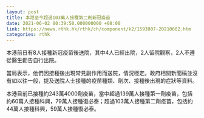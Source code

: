 ```yaml
---
layout: post
title: 本港至今超過103萬人接種第二劑新冠疫苗
date: 2021-06-02 00:39:50.000000000 +08:00
link: https://news.rthk.hk/rthk/ch/component/k2/1593807-20210602.htm
categories: rthk
---
```


本港前日有8人接種新冠疫苗後送院，其中4人已經出院，2人留院觀察，2人不遵從醫生勸告自行出院。

當局表示，他們因接種後出現常見副作用而送院，情況穩定。政府相關新聞稿並沒有如以往一般，提及送院人士接種的疫苗種類、劑次、接種後出現的症狀等資料。

本港目前已接種約243萬4000劑疫苗，當中超過139萬人接種第一劑疫苗，包括約60萬人接種科興，79萬人接種復必泰；超過103萬人接種第二劑疫苗，包括約44萬人接種科興，59萬人接種復必泰。
